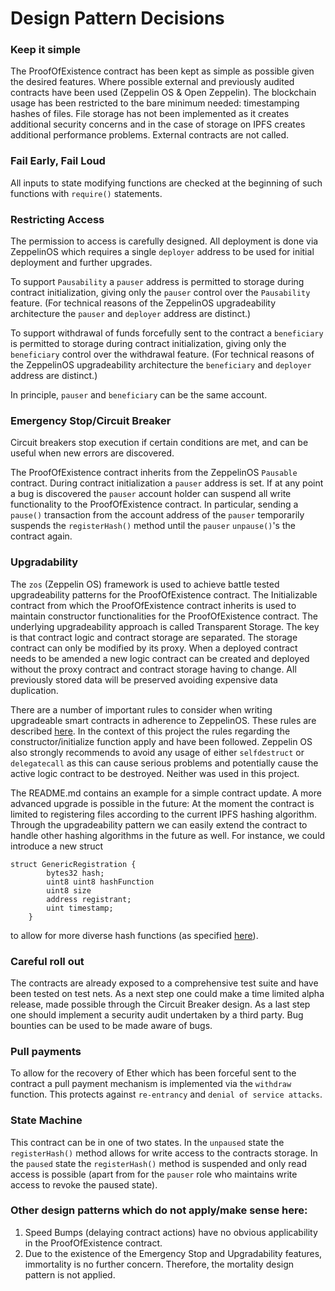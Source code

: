 # Design Pattern Decisions

### Keep it simple
The ProofOfExistence contract has been kept as simple as possible given the desired features. Where possible external and previously audited contracts have been used (Zeppelin OS & Open Zeppelin). The blockchain usage has been restricted to the bare minimum needed: timestamping hashes of files. File storage has not been implemented as it creates additional security concerns and in the case of storage on IPFS creates additional performance problems. External contracts are not called.

### Fail Early, Fail Loud
All inputs to state modifying functions are checked at the beginning of such functions with `require()` statements.

### Restricting Access
The permission to access is carefully designed. All deployment is done via ZeppelinOS which requires a single `deployer` address to be used for initial deployment and further upgrades.

To support `Pausability` a `pauser` address is permitted to storage during contract initialization, giving only the `pauser` control over the `Pausability` feature. (For technical reasons of the ZeppelinOS upgradeability  architecture the `pauser` and `deployer` address are distinct.)

To support withdrawal of funds forcefully sent to the contract a `beneficiary` is permitted to storage during contract initialization, giving only the `beneficiary` control over the withdrawal feature. (For technical reasons of the ZeppelinOS upgradeability  architecture the `beneficiary` and `deployer` address are distinct.)

In principle, `pauser` and `beneficiary` can be the same account.

### Emergency Stop/Circuit Breaker
Circuit breakers stop execution if certain conditions are met, and can be useful when new errors are discovered.

The ProofOfExistence contract inherits from the ZeppelinOS `Pausable` contract. During contract initialization a `pauser` address is set. If at any point a bug is discovered the `pauser` account holder can suspend all write functionality to the ProofOfExistence contract. In particular, sending a `pause()` transaction from the account address of the `pauser` temporarily suspends the `registerHash()` method until the `pauser` `unpause()`'s the contract again.

### Upgradability
The `zos` (Zeppelin OS) framework is used to achieve battle tested upgradeability patterns for the ProofOfExistence contract. The Initializable contract from which the ProofOfExistence contract inherits is used to maintain constructor functionalities for the ProofOfExistence contract. The underlying upgradeability approach is called Transparent Storage. The key is that contract logic and contract storage are separated. The storage contract can only be modified by its proxy. When a deployed contract needs to be amended a new logic contract can be created and deployed without the proxy contract and contract storage having to change. All previously stored data will be preserved avoiding expensive data duplication.

There are a number of important rules to consider when writing upgradeable smart contracts in adherence to ZeppelinOS. These rules are described [here](https://docs.zeppelinos.org/docs/writing_contracts.html). In the context of this project the rules regarding the constructor/initialize function apply and have been followed. Zeppelin OS also strongly recommends to avoid any usage of either `selfdestruct` or `delegatecall` as this can cause serious problems and potentially cause the active logic contract to be destroyed. Neither was used in this project.

The README.md contains an example for a simple contract update. A more advanced upgrade is possible in the future:
At the moment the contract is limited to registering files according to the current IPFS hashing algorithm. Through the upgradeability pattern we can easily extend the contract to handle other hashing algorithms in the future as well. For instance, we could introduce a new struct 
```
struct GenericRegistration {
        bytes32 hash;
        uint8 uint8 hashFunction
        uint8 size
        address registrant;
        uint timestamp;
    }
```
to allow for more diverse hash functions (as specified [here](https://github.com/multiformats/multihash)).

### Careful roll out
The contracts are already exposed to a comprehensive test suite and have been tested on test nets. As a next step one could make a time limited alpha release, made possible through the Circuit Breaker design. As a last step one should implement a security audit undertaken by a third party. Bug bounties can be used to be made aware of bugs.

### Pull payments
To allow for the recovery of Ether which has been forceful sent to the contract a pull payment mechanism is implemented via the `withdraw` function. This protects against `re-entrancy` and `denial of service attacks`.


### State Machine
This contract can be in one of two states. In the `unpaused` state the `registerHash()` method allows for write access to the contracts storage. In the `paused` state the `registerHash()` method is suspended and only read access is possible (apart from for the `pauser` role who maintains write access to revoke the paused state).

### Other design patterns which do not apply/make sense here:
1) Speed Bumps (delaying contract actions) have no obvious applicability in the ProofOfExistence contract.
2) Due to the existence of the Emergency Stop and Upgradability features, immortality is no further concern. Therefore, the mortality design pattern is not applied.
